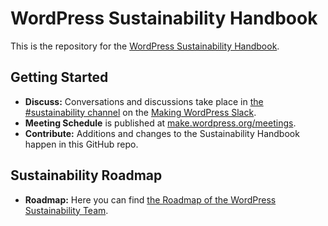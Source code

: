 # WordPress Sustainability Handbook

This is the repository for the [WordPress Sustainability Handbook](https://make.wordpress.org/sustainability/handbook/).

## Getting Started

- **Discuss:** Conversations and discussions take place in [the #sustainability channel](https://wordpress.slack.com/archives/sustainability/) on the [Making WordPress Slack](https://make.wordpress.org/chat/).
- **Meeting Schedule** is published at [make.wordpress.org/meetings](https://make.wordpress.org/meetings/#sustainability).
- **Contribute:** Additions and changes to the Sustainability Handbook happen in this GitHub repo.

## Sustainability Roadmap

- **Roadmap:** Here you can find [the Roadmap of the WordPress Sustainability Team](https://github.com/orgs/WordPress/projects/134/views/1).
